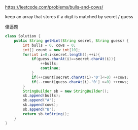 https://leetcode.com/problems/bulls-and-cows/

keep an array that stores if a digit is matched by secret / guess

傻逼题

```java
class Solution {
    public String getHint(String secret, String guess) {
        int bulls = 0, cows = 0;
        int[] count = new int[10];
        for(int i=0;i<secret.length();++i){
            if(guess.charAt(i)==secret.charAt(i)){
                ++bulls;
                continue;
            }
            if(++count[secret.charAt(i)-'0']<=0) ++cows;
            if(--count[guess.charAt(i)-'0'] >=0) ++cows;
        }
        StringBuilder sb = new StringBuilder();
        sb.append(bulls);
        sb.append("A");
        sb.append(cows);
        sb.append("B");
        return sb.toString();
    }
}
```